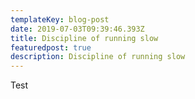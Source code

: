 ```yaml
---
templateKey: blog-post
date: 2019-07-03T09:39:46.393Z
title: Discipline of running slow
featuredpost: true
description: Discipline of running slow
---
```

Test
